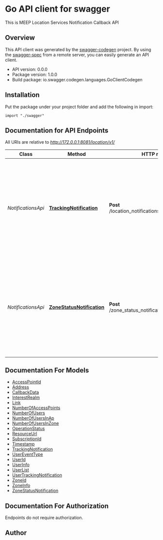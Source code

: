 # Go API client for swagger

This is MEEP Location Services Notification Callback API

## Overview
This API client was generated by the [swagger-codegen](https://github.com/swagger-api/swagger-codegen) project.  By using the [swagger-spec](https://github.com/swagger-api/swagger-spec) from a remote server, you can easily generate an API client.

- API version: 0.0.0
- Package version: 1.0.0
- Build package: io.swagger.codegen.languages.GoClientCodegen

## Installation
Put the package under your project folder and add the following in import:
```golang
import "./swagger"
```

## Documentation for API Endpoints

All URIs are relative to *http://172.0.0.1:8081/location/v1/*

Class | Method | HTTP request | Description
------------ | ------------- | ------------- | -------------
*NotificationsApi* | [**TrackingNotification**](docs/NotificationsApi.md#trackingnotification) | **Post** /location_notifications/{subscriptionId} | This operation is used by the AdvantEDGE Location Service to issue a callback notification towards an ME application with a zonal or user tracking subscription
*NotificationsApi* | [**ZoneStatusNotification**](docs/NotificationsApi.md#zonestatusnotification) | **Post** /zone_status_notifications/{subscriptionId} | This operation is used by the AdvantEDGE Location Service to issue a callback notification towards an ME application with a zone status tracking subscription


## Documentation For Models

 - [AccessPointId](docs/AccessPointId.md)
 - [Address](docs/Address.md)
 - [CallbackData](docs/CallbackData.md)
 - [InterestRealm](docs/InterestRealm.md)
 - [Link](docs/Link.md)
 - [NumberOfAccessPoints](docs/NumberOfAccessPoints.md)
 - [NumberOfUsers](docs/NumberOfUsers.md)
 - [NumberOfUsersInAp](docs/NumberOfUsersInAp.md)
 - [NumberOfUsersInZone](docs/NumberOfUsersInZone.md)
 - [OperationStatus](docs/OperationStatus.md)
 - [ResourceUrl](docs/ResourceUrl.md)
 - [SubscriptionId](docs/SubscriptionId.md)
 - [Timestamp](docs/Timestamp.md)
 - [TrackingNotification](docs/TrackingNotification.md)
 - [UserEventType](docs/UserEventType.md)
 - [UserId](docs/UserId.md)
 - [UserInfo](docs/UserInfo.md)
 - [UserList](docs/UserList.md)
 - [UserTrackingNotification](docs/UserTrackingNotification.md)
 - [ZoneId](docs/ZoneId.md)
 - [ZoneInfo](docs/ZoneInfo.md)
 - [ZoneStatusNotification](docs/ZoneStatusNotification.md)


## Documentation For Authorization
 Endpoints do not require authorization.


## Author



